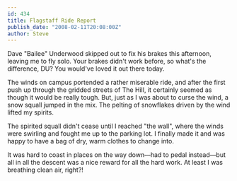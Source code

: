 ```yaml
---
id: 434
title: Flagstaff Ride Report
publish_date: "2008-02-11T20:08:00Z"
author: Steve
---
```

Dave "Bailee" Underwood skipped out to fix his brakes this afternoon, leaving me to fly solo. Your brakes didn't work before, so what's the difference, DU? You would've loved it out there today.

The winds on campus portended a rather miserable ride, and after the first push up through the gridded streets of The Hill, it certainly seemed as though it would be really tough. But, just as I was about to curse the wind, a snow squall jumped in the mix. The pelting of snowflakes driven by the wind lifted my spirits.

The spirited squall didn't cease until I reached "the wall", where the winds were swirling and fought me up to the parking lot. I finally made it and was happy to have a bag of dry, warm clothes to change into.

It was hard to coast in places on the way down—had to pedal instead—but all in all the descent was a nice reward for all the hard work. At least I was breathing clean air, right?!
